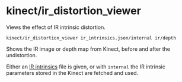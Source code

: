 # kinect/ir\_distortion\_viewer

Views the effect of IR intrinsic distortion.

    kinect/ir_distortion_viewer ir_intrinsics.json/internal ir/depth

Shows the IR image or depth map from Kinect, before and after the undistortion.

Either an [IR intrinsics](data/intrinsics.html) file is given, or with `internal` the IR intrinsic parameters stored in the Kinect are fetched and used.
